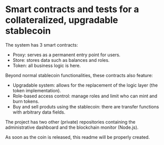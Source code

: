 # Smart contracts and tests for a collateralized, upgradable stablecoin

The system has 3 smart contracts:
- Proxy: serves as a permanent entry point for users.
- Store: stores data such as balances and roles.
- Token: all business logic is here.

Beyond normal stablecoin functionalities, these contracts also feature:
- Upgradable system: allows for the replacement of the logic layer (the token implementation).
- Role-based access control: manage roles and limit who can mint and burn tokens.
- Buy and sell produts using the stablecoin: there are transfer functions with arbitrary data fields.

The project has two other (private) repositories containing the administrative dashboard and the blockchain monitor (Node.js).

As soon as the coin is released, this readme will be properly created.


